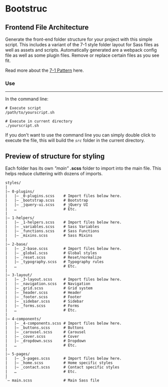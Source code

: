 # Bootstruc

## Frontend File Architecture

Generate the front-end folder structure for your project with this simple script. This includes a variant of the 7-1 style folder layout for Sass files as well as assets and scripts. Automatically generated are a webpack config file as well as some plugin files. Remove or replace certain files as you see fit. 

Read more about the [7-1 Pattern](https://sass-guidelin.es/#the-7-1-pattern) here.


### Use
----------
In the command line:
```
# Execute script
/path/to/yourscript.sh

# Execute in current directory
./yourscript.sh
```

If you don't want to use the command line you can simply double click to execute the file, this will build the *`src`* folder in the current directory. 

## Preview of structure for styling
Each folder has its own *"main"* **.scss** folder to import into the main file. This helps reduce cluttering with dozens of imports. 
```
styles/
|
|– 0-plugins/
|   |– _0-plugins.scss    # Import files below here.
|   |– _bootstrap.scss    # Bootstrap
|   |– _jquery-ui.scss    # jQuery UI
|   …                     # Etc.
|
|– 1-helpers/
|   |– _1-helpers.scss    # Import files below here.
|   |– _variables.scss    # Sass Variables
|   |– _functions.scss    # Sass Functions
|   |– _mixins.scss       # Sass Mixins
|
|– 2-base/
|   |– _2-base.scss       # Import files below here.
|   |– _global.scss       # Global styles
|   |– _reset.scss        # Reset/normalize
|   |– _typography.scss   # Typography rules
|   …                     # Etc.
|
|– 3-layout/
|   |– _3-layout.scss     # Import files below here.
|   |– _navigation.scss   # Navigation
|   |– _grid.scss         # Grid system
|   |– _header.scss       # Header
|   |– _footer.scss       # Footer
|   |– _sidebar.scss      # Sidebar
|   |– _forms.scss        # Forms
|   …                     # Etc.
|
|– 4-components/
|   |– _4-components.scss # Import files below here.
|   |– _buttons.scss      # Buttons
|   |– _carousel.scss     # Carousel
|   |– _cover.scss        # Cover
|   |– _dropdown.scss     # Dropdown
|   …                     # Etc.
|
|– 5-pages/
|   |– _5-pages.scss      # Import files below here.
|   |– _home.scss         # Home specific styles
|   |– _contact.scss      # Contact specific styles
|   …                     # Etc.
|
`– main.scss              # Main Sass file
```
